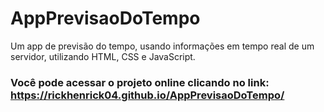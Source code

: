 # AppPrevisaoDoTempo
Um app de previsão do tempo, usando informações em tempo real de um servidor, utilizando HTML, CSS e JavaScript.

### Você pode acessar o projeto online clicando no link: https://rickhenrick04.github.io/AppPrevisaoDoTempo/
